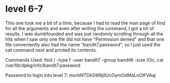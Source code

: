 # level 6-7

This one took me a bit of a time, because I had to read the man page of find for all the arguments and even after writing the command, I got a lot of results. I was dumbfounded and was just randomly scrolling through all the hits when I saw only one file did not have "Permission denied" and that one file conveniently also had the name "bandit7.password", so I just used the cat command next and printed its contents.

Commands Used: find / -type f -user bandit7 -group bandit6 -size 33c, 
               cat /var/lib/dpkg/info/bandit7.password

Password to login into level 7: morbNTDkSW6jIlUcOymOdMaLnOlFVAaj